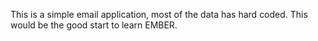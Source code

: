 This is a simple email application, most of the data has hard coded.
This would be the good start to learn EMBER.
